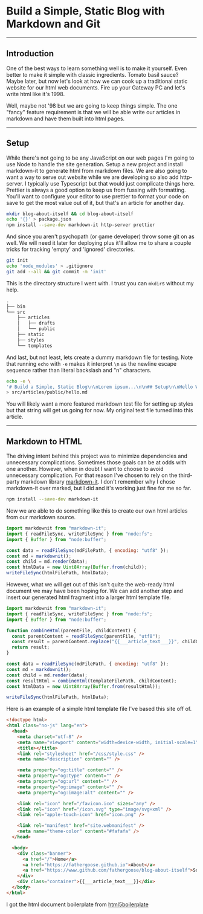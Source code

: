 # Build a Simple, Static Blog with Markdown and Git

---

## Introduction

One of the best ways to learn something well is to make it yourself. Even
better to make it simple with classic ingredients. Tomato basil sauce? Maybe
later, but now let's look at how we can cook up a traditional static website
for our html web documents. Fire up your Gateway PC and let's write html like
it's 1998.

Well, maybe not '98 but we are going to keep things simple. The one "fancy"
feature requirement is that we will be able write our articles in markdown and
have them built into html pages.

---

## Setup

While there's not going to be any JavaScript on our web pages I'm going to use
Node to handle the site generation. Setup a new project and install markdown-it
to generate html from markdown files. We are also going to want a way to serve
out website while we are developing so also add http-server. I typically use
Typescript but that would just complicate things here. Prettier is always a
good option to keep us from fussing with formatting. You'll want to configure
your editor to use prettier to format your code on save to get the most value
out of it, but that's an article for another day.

```bash
mkdir blog-about-itself && cd blog-about-itself
echo '{}' > package.json
npm install --save-dev markdown-it http-server prettier
```

And since you aren't psychopath (or game developer) throw some git on as well.
We will need it later for deploying plus it'll allow me to share a couple
tricks for tracking 'empty' and 'ignored' directories.

```bash
git init
echo 'node_modules' > .gitignore
git add --all && git commit -m 'init'
```

This is the directory structure I went with. I trust you can `mkdir`s without my
help.

```txt
.
├── bin
└── src
    ├── articles
    │   ├── drafts
    │   └── public
    ├── static
    ├── styles
    └── templates
```

And last, but not least, lets create a dummy markdown file for testing. Note
that running `echo` with `-e` makes it interpret `\n` as the newline escape sequence
rather than literal backslash and "n" characters.

```bash
echo -e \
'# Build a Simple, Static Blog\n\nLorem ipsum...\n\n## Setup\n\nHello Web!' \
> src/articles/public/hello.md
```

You will likely want a more featured markdown test file for setting up styles
but that string will get us going for now. My original test file turned into
this article.

---

## Markdown to HTML

The driving intent behind this project was to minimize dependencies and
unnecessary complications. Sometimes those goals can be at odds with one
another. However, when in doubt I want to choose to avoid unnecessary
complication. For that reason I've chosen to rely on the third-party markdown
library [markdown-it](https://www.npmjs.com/package/markdown-it). I don't
remember why I chose markdown-it over marked, but I did and it's working just
fine for me so far.

```bash
npm install --save-dev markdown-it
```

Now we are able to do something like this to create our own html articles from
our markdown source.

```JavaScript
import markdownit from "markdown-it";
import { readFileSync, writeFileSync } from "node:fs";
import { Buffer } from "node:buffer";

const data = readFileSync(mdFilePath, { encoding: "utf8" });
const md = markdownit();
const child = md.render(data);
const htmlData = new Uint8Array(Buffer.from(child));
writeFileSync(htmlFilePath, htmlData);
```

However, what we will get out of this isn't quite the web-ready html document we
may have been hoping for. We can add another step and insert our generated html
fragment into a larger html template file.

```JavaScript
import markdownit from "markdown-it";
import { readFileSync, writeFileSync } from "node:fs";
import { Buffer } from "node:buffer";

function combineHtml(parentFile, childContent) {
  const parentContent = readFileSync(parentFile, "utf8");
  const result = parentContent.replace("{{___article_text___}}", childContent);
  return result;
}

const data = readFileSync(mdFilePath, { encoding: "utf8" });
const md = markdownit();
const child = md.render(data);
const resultHtml = combineHtml(templateFilePath, childContent);
const htmlData = new Uint8Array(Buffer.from(resultHtml));

writeFileSync(htmlFilePath, htmlData);
```

Here is an example of a simple html template file I've based this site off of.

```html
<!doctype html>
<html class="no-js" lang="en">
  <head>
    <meta charset="utf-8" />
    <meta name="viewport" content="width=device-width, initial-scale=1" />
    <title></title>
    <link rel="stylesheet" href="/css/style.css" />
    <meta name="description" content="" />

    <meta property="og:title" content="" />
    <meta property="og:type" content="" />
    <meta property="og:url" content="" />
    <meta property="og:image" content="" />
    <meta property="og:image:alt" content="" />

    <link rel="icon" href="/favicon.ico" sizes="any" />
    <link rel="icon" href="/icon.svg" type="image/svg+xml" />
    <link rel="apple-touch-icon" href="icon.png" />

    <link rel="manifest" href="site.webmanifest" />
    <meta name="theme-color" content="#fafafa" />
  </head>

  <body>
    <div class="banner">
      <a href="/">Home</a>
      <a href="https://fathergoose.github.io">About</a>
      <a href="https://www.github.com/fathergoose/blog-about-itself">Source</a>
    </div>
    <div class="container">{{___article_text___}}</div>
  </body>
</html>
```

I got the html document boilerplate from [html5boilerplate](https://html5boilerplate.com/)
